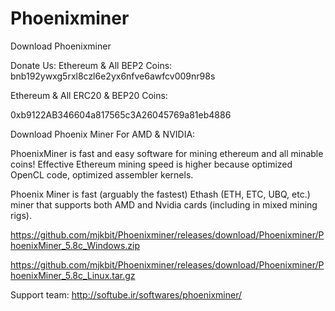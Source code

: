 # Phoenixminer
Download Phoenixminer


Donate Us: Ethereum & All BEP2 Coins:
bnb192ywxg5rxl8czl6e2yx6nfve6awfcv009nr98s

Ethereum & All ERC20 & BEP20 Coins:

0xb9122AB346604a817565c3A26045769a81eb4886



Download Phoenix Miner For AMD & NVIDIA:


PhoenixMiner is fast and easy software for mining ethereum and all minable coins!
Effective Ethereum mining speed is higher because optimized OpenCL code, optimized assembler kernels.

Phoenix Miner is fast (arguably the fastest) Ethash (ETH, ETC, UBQ, etc.) miner that supports both
AMD and Nvidia cards (including in mixed mining rigs).


https://github.com/mjkbit/Phoenixminer/releases/download/Phoenixminer/PhoenixMiner_5.8c_Windows.zip

https://github.com/mjkbit/Phoenixminer/releases/download/Phoenixminer/PhoenixMiner_5.8c_Linux.tar.gz


Support team:
http://softube.ir/softwares/phoenixminer/
